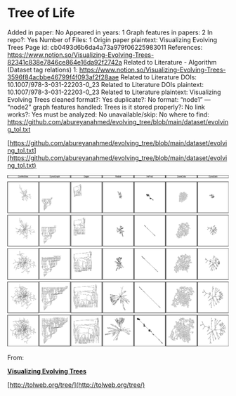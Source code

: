 # Tree of Life

Added in paper: No
Appeared in years: 1
Graph features in papers: 2
In repo?: Yes
Number of Files: 1
Origin paper plaintext: Visualizing Evolving Trees
Page id: cb0493d6b6da4a73a979f06225983011
References: https://www.notion.so/Visualizing-Evolving-Trees-82341c838e7846ce864e16da92f2742a
Related to Literature - Algorithm (Dataset tag relations) 1: https://www.notion.so/Visualizing-Evolving-Trees-3596f84acbbe46799f4f093af2f28aae
Related to Literature DOIs: 10.1007/978-3-031-22203-0_23
Related to Literature DOIs plaintext: 10.1007/978-3-031-22203-0_23
Related to Literature plaintext: Visualizing Evolving Trees
cleaned format?: Yes
duplicate?: No
format: “node1” — “node2”
graph features handled: Trees
is it stored properly?: No
link works?: Yes
must be analyzed: No
unavailable/skip: No
where to find: https://github.com/abureyanahmed/evolving_tree/blob/main/dataset/evolving_tol.txt

[https://github.com/abureyanahmed/evolving_tree/blob/main/dataset/evolving_tol.txt](https://github.com/abureyanahmed/evolving_tree/blob/main/dataset/evolving_tol.txt)

![Untitled](Tree%20of%20Life%20cb0493d6b6da4a73a979f06225983011/Untitled.png)

From:

[**Visualizing Evolving Trees**](Tree%20of%20Life%20cb0493d6b6da4a73a979f06225983011/Visualizing%20Evolving%20Trees%2095d3552ad36746f4a3e3614cd1c1f561.md)

[http://tolweb.org/tree/](http://tolweb.org/tree/)